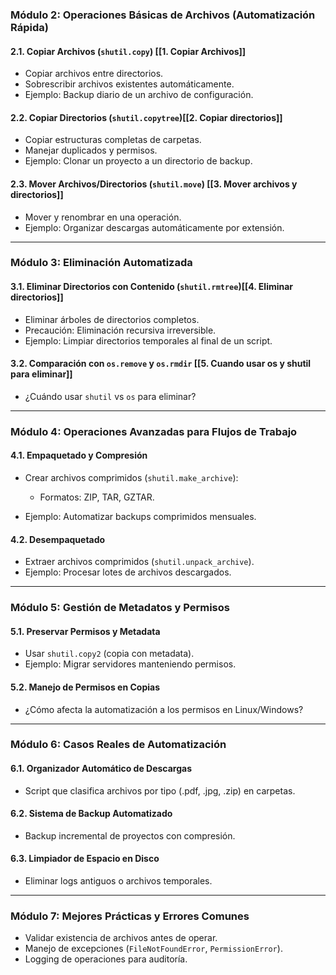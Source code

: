 ### **Módulo 2: Operaciones Básicas de Archivos (Automatización Rápida)**

#### **2.1. Copiar Archivos (`shutil.copy`)** [[1. Copiar Archivos]]
- Copiar archivos entre directorios.
- Sobrescribir archivos existentes automáticamente.
- Ejemplo: Backup diario de un archivo de configuración.
 
#### **2.2. Copiar Directorios (`shutil.copytree`)**[[2. Copiar directorios]]
- Copiar estructuras completas de carpetas.
- Manejar duplicados y permisos.
- Ejemplo: Clonar un proyecto a un directorio de backup.

#### **2.3. Mover Archivos/Directorios (`shutil.move`)** [[3. Mover archivos y directorios]]
- Mover y renombrar en una operación.
- Ejemplo: Organizar descargas automáticamente por extensión.

---
### **Módulo 3: Eliminación Automatizada**
#### **3.1. Eliminar Directorios con Contenido (`shutil.rmtree`)**[[4. Eliminar directorios]]
- Eliminar árboles de directorios completos.
- Precaución: Eliminación recursiva irreversible.
- Ejemplo: Limpiar directorios temporales al final de un script.

#### **3.2. Comparación con `os.remove` y `os.rmdir`** [[5. Cuando usar os y shutil para eliminar]]
- ¿Cuándo usar `shutil` vs `os` para eliminar?

---
### **Módulo 4: Operaciones Avanzadas para Flujos de Trabajo**

#### **4.1. Empaquetado y Compresión**
- Crear archivos comprimidos (`shutil.make_archive`):
    - Formatos: ZIP, TAR, GZTAR.
        
- Ejemplo: Automatizar backups comprimidos mensuales.

#### **4.2. Desempaquetado**
- Extraer archivos comprimidos (`shutil.unpack_archive`).
- Ejemplo: Procesar lotes de archivos descargados.

---
### **Módulo 5: Gestión de Metadatos y Permisos**
#### **5.1. Preservar Permisos y Metadata**
- Usar `shutil.copy2` (copia con metadata).
- Ejemplo: Migrar servidores manteniendo permisos.

#### **5.2. Manejo de Permisos en Copias**
- ¿Cómo afecta la automatización a los permisos en Linux/Windows?

---
### **Módulo 6: Casos Reales de Automatización**
#### **6.1. Organizador Automático de Descargas**
- Script que clasifica archivos por tipo (.pdf, .jpg, .zip) en carpetas.
#### **6.2. Sistema de Backup Automatizado**
- Backup incremental de proyectos con compresión.
#### **6.3. Limpiador de Espacio en Disco**
- Eliminar logs antiguos o archivos temporales.

---
### **Módulo 7: Mejores Prácticas y Errores Comunes**
- Validar existencia de archivos antes de operar.
- Manejo de excepciones (`FileNotFoundError`, `PermissionError`).
- Logging de operaciones para auditoría.